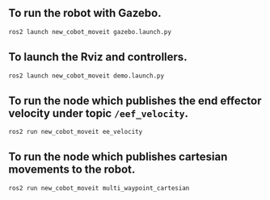 
## To run the robot with Gazebo.
```bash
ros2 launch new_cobot_moveit gazebo.launch.py
```

## To launch the Rviz and controllers.
```bash
ros2 launch new_cobot_moveit demo.launch.py
```

## To run the node which publishes the end effector velocity under topic `/eef_velocity`.
```bash
ros2 run new_cobot_moveit ee_velocity
```

## To run the node which publishes cartesian movements to the robot.
```bash
ros2 run new_cobot_moveit multi_waypoint_cartesian
```
